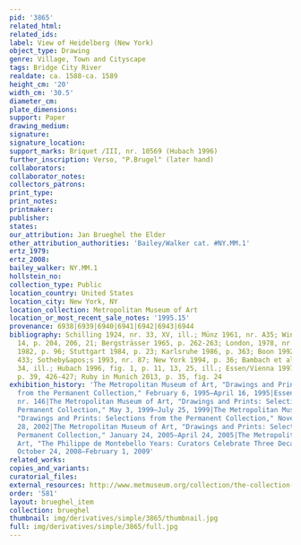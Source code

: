 ```yaml
---
pid: '3865'
related_html: 
related_ids: 
label: View of Heidelberg (New York)
object_type: Drawing
genre: Village, Town and Cityscape
tags: Bridge City River
realdate: ca. 1588-ca. 1589
height_cm: '20'
width_cm: '30.5'
diameter_cm: 
plate_dimensions: 
support: Paper
drawing_medium: 
signature: 
signature_location: 
support_marks: Briquet /III, nr. 10569 (Hubach 1996)
further_inscription: Verso, "P.Brugel" (later hand)
collaborators: 
collaborator_notes: 
collectors_patrons: 
print_type: 
print_notes: 
printmaker: 
publisher: 
states: 
our_attribution: Jan Brueghel the Elder
other_attribution_authorities: 'Bailey/Walker cat. #NY.MM.1'
ertz_1979: 
ertz_2008: 
bailey_walker: NY.MM.1
hollstein_no: 
collection_type: Public
location_country: United States
location_city: New York, NY
location_collection: Metropolitan Museum of Art
location_or_most_recent_sale_notes: '1995.15'
provenance: 6938|6939|6940|6941|6942|6943|6944
bibliography: Schilling 1924, nr. 33, XV, ill.; Münz 1961, nr. A35; Winner 1961, fig.
  14, p. 204, 206, 21; Bergsträsser 1965, p. 262-263; London, 1978, nr. 29; Zwollo
  1982, p. 96; Stuttgart 1984, p. 23; Karlsruhe 1986, p. 363; Boon 1992, vol. 1, p.
  433; Sotheby&apos;s 1993, nr. 87; New York 1994, p. 36; Bambach et al. 1995, p.
  34, ill.; Hubach 1996, fig. 1, p. 11, 13, 25, ill.; Essen/Vienna 1997-98, nr. 146,
  p. 39, 426-427; Ruby in Munich 2013, p. 35, fig. 24
exhibition_history: 'The Metropolitan Museum of Art, "Drawings and Prints: Selections
  from the Permanent Collection," February 6, 1995–April 16, 1995|Essen/Vienna 1997-98,
  nr. 146|The Metropolitan Museum of Art, "Drawings and Prints: Selections from the
  Permanent Collection," May 3, 1999–July 25, 1999|The Metropolitan Museum of Art,
  "Drawings and Prints: Selections from the Permanent Collection," November 5, 2001–January
  28, 2002|The Metropolitan Museum of Art, "Drawings and Prints: Selections from the
  Permanent Collection," January 24, 2005–April 24, 2005|The Metropolitan Museum of
  Art, "The Philippe de Montebello Years: Curators Celebrate Three Decades of Acquisitions,"
  October 24, 2008–February 1, 2009'
related_works: 
copies_and_variants: 
curatorial_files: 
external_resources: http://www.metmuseum.org/collection/the-collection-online/search/337489
order: '581'
layout: brueghel_item
collection: brueghel
thumbnail: img/derivatives/simple/3865/thumbnail.jpg
full: img/derivatives/simple/3865/full.jpg
---
```

